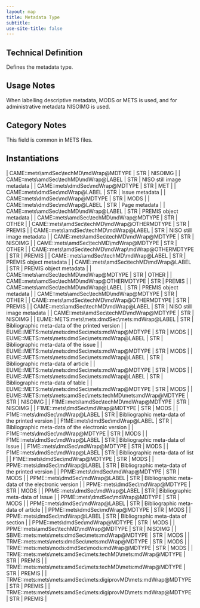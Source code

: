 ```yaml
---
layout: map
title: Metadata Type
subtitle:  
use-site-title: false
---
```


## Technical Definition

Defines the metadata type.

## Usage Notes

When labelling descriptive metadata, MODS or METS is used, and for
administrative metadata NISOIMG is used.

## Category Notes

This field is common in METS files.

## Instantiations

| CAME::mets\\amdSec\\techMD\\mdWrap@MDTYPE  | STR | NISOIMG  |
| CAME::mets\\amdSec\\techMD\\mdWrap@LABEL  | STR | NISO still image metadata  |
| CAME::mets\\dmdSec\\mdWrap@MDTYPE  | STR | MET  |
| CAME::mets\\dmdSec\\mdWrap@LABEL  | STR | Issue metadata  |
| CAME::mets\\dmdSec\\mdWrap@MDTYPE  | STR | MODS  |
| CAME::mets\\dmdSec\\mdWrap@LABEL  | STR | Page metadata  |
| CAME::mets\\amdSec\\techMD\\mdWrap@LABEL  | STR | PREMIS object metadata  |
| CAME::mets\\amdSec\\techMD\\mdWrap@MDTYPE  | STR | OTHER  |
| CAME::mets\\amdSec\\techMD\\mdWrap@OTHERMDTYPE  | STR | PREMIS  |
| CAME::mets\\amdSec\\techMD\\mdWrap@LABEL  | STR | NISO still image metadata  |
| CAME::mets\\amdSec\\techMD\\mdWrap@MDTYPE  | STR | NISOIMG  |
| CAME::mets\\amdSec\\techMD\\mdWrap@MDTYPE  | STR | OTHER  |
| CAME::mets\\amdSec\\techMD\\mdWrap\\mdWrap@OTHERMDTYPE  | STR | PREMIS  |
| CAME::mets\\amdSec\\techMD\\mdWrap@LABEL  | STR | PREMIS object metadata  |
| CAME::mets\\amdSec\\techMD\\mdWrap@LABEL  | STR | PREMIS object metadata  |
| CAME::mets\\amdSec\\techMD\\mdWrap@MDTYPE  | STR | OTHER  |
| CAME::mets\\amdSec\\techMD\\mdWrap@OTHERMDTYPE  | STR | PREMIS  |
| CAME::mets\\amdSec\\techMD\\mdWrap@LABEL  | STR | PREMIS object metadata  |
| CAME::mets\\amdSec\\techMD\\mdWrap@MDTYPE  | STR | OTHER  |
| CAME::mets\\amdSec\\techMD\\mdWrap@OTHERMDTYPE  | STR | PREMIS  |
| CAME::mets\\amdSec\\techMD\\mdWrap@LABEL  | STR | NISO still image metadata  |
| CAME::mets\\amdSec\\techMD\\mdWrap@MDTYPE  | STR | NISOIMG  |
| EUME::METS:mets\\mets:dmdSec\\mets:mdWrap@LABEL  | STR | Bibliographic meta-data of the printed version  |
| EUME::METS:mets\\mets:dmdSec\\mets:mdWrap@MDTYPE  | STR | MODS  |
| EUME::METS:mets\\mets:dmdSec\\mets:mdWrap@LABEL  | STR | Bibliographic meta-data of the issue  |
| EUME::METS:mets\\mets:dmdSec\\mets:mdWrap@MDTYPE  | STR | MODS  |
| EUME::METS:mets\\mets:dmdSec\\mets:mdWrap@LABEL  | STR | Bibliographic meta-data of article  |
| EUME::METS:mets\\mets:dmdSec\\mets:mdWrap@MDTYPE  | STR | MODS  |
| EUME::METS:mets\\mets:dmdSec\\mets:mdWrap@LABEL  | STR | Bibliographic meta-data of table  |
| EUME::METS:mets\\mets:dmdSec\\mets:mdWrap@MDTYPE  | STR | MODS  |
| EUME::METS:mets\\mets:amdSec\\mets:techMD\\mets:mdWrap@MDTYPE  | STR | NISOIMG  |
| F1ME::mets\\amdSec\\techMD\\mdWrap@MDTYPE  | STR | NISOIMG  |
| F1ME::mets\\dmdSec\\mdWrap@MDTYPE  | STR | MODS  |
| F1ME::mets\\dmdSec\\mdWrap@LABEL  | STR | Bibliographic meta-data of the printed version  |
| F1ME::mets\\dmdSec\\mdWrap@LABEL  | STR | Bibliographic meta-data of the electronic version |
| F1ME::mets\\dmdSec\\mdWrap@MDTYPE  | STR | MODS  |
| F1ME::mets\\dmdSec\\mdWrap@LABEL  | STR | Bibliographic meta-data of Issue  |
| F1ME::mets\\dmdSec\\mdWrap@MDTYPE  | STR | MODS  |
| F1ME::mets\\dmdSec\\mdWrap@LABEL  | STR | Bibliographic meta-data of list  |
| F1ME::mets\\dmdSec\\mdWrap@MDTYPE  | STR | MODS  |
| PPME::mets\\dmdSec\\mdWrap@LABEL  | STR | Bibliographic meta-data of the printed version  |
| PPME::mets\\dmdSec\\mdWrap@MDTYPE  | STR | MODS  |
| PPME::mets\\dmdSec\\mdWrap@LABEL  | STR | Bibliographic meta-data of the electronic version |
| PPME::mets\\dmdSec\\mdWrap@MDTYPE  | STR | MODS  |
| PPME::mets\\dmdSec\\mdWrap@LABEL  | STR | Bibliographic meta-data of Issue  |
| PPME::mets\\dmdSec\\mdWrap@MDTYPE  | STR | MODS  |
| PPME::mets\\dmdSec\\mdWrap@LABEL  | STR | Bibliographic meta-data of article  |
| PPME::mets\\dmdSec\\mdWrap@MDTYPE  | STR | MODS  |
| PPME::mets\\dmdSec\\mdWrap@LABEL  | STR | Bibliographic meta-data of section  |
| PPME::mets\\dmdSec\\mdWrap@MDTYPE  | STR | MODS  |
| PPME::mets\\amdSec\\techMD\\mdWrap@MDTYPE  | STR | NISOIMG  |
| SBME::mets:mets\\mets:dmdSec\\mets:mdWrap@MDTYPE  | STR | MODS  |
| TRME::mets:mets\\mets:dmdSec\\mets:mdWrap@MDTYPE  | STR | MODS  |
| TRME::mets:mets\\mods:dmdSec\\mods:mdWrap@MDTYPE  | STR | MODS  |
| TRME::mets:mets\\mets:amdSec\\mets:techMD\\mets:mdWrap@MDTYPE  | STR | PREMIS  |
| TRME::mets:mets\\mets:amdSec\\mets:techMD\\mets:mdWrap@MDTYPE  | STR | PREMIS  |
| TRME::mets:mets\\mets:amdSec\\mets:digiprovMD\\mets:mdWrap@MDTYPE | STR | PREMIS  |
| TRME::mets:mets\\mets:amdSec\\mets:digiprovMD\\mets:mdWrap@MDTYPE | STR | PREMIS  |


